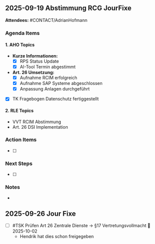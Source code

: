 ## 2025-09-19 Abstimmung RCG JourFixe

**Attendees:** #CONTACT/AdrianHofmann
### Agenda Items

#### 1. AHO Topics
- **Kurze Informationen:**
  - [x] RPS Status Update
  - [x] AI-Tool Termin abgestimmt
  
- **Art. 26 Umsetzung:**
  - [x] Aufnahme RCIM erfolgreich
  - [x] Aufnahme SAP Systeme abgeschlossen
  - [x] Anpassung Anlagen durchgeführt
- [x] TK Fragebogen Datenschutz fertiggestellt

#### 2. RLE Topics
- VVT RCIM Abstimmung
- Art. 26 DSI Implementation
### Action Items
- [ ] 

### Next Steps
- [ ] 

### Notes
-

## 2025-09-26 Jour Fixe
- [ ] #TSK Prüfen Art 26 Zentrale Dienste -> §17 Vertretungsvollmacht 📅 2025-10-02
	- Hendrik hat dies schon freigegeben